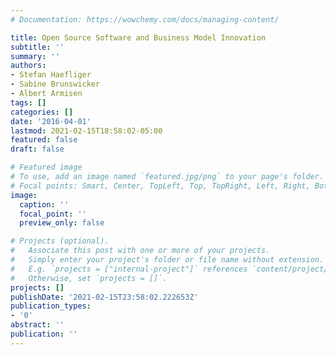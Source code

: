 ```yaml
---
# Documentation: https://wowchemy.com/docs/managing-content/

title: Open Source Software and Business Model Innovation
subtitle: ''
summary: ''
authors:
- Stefan Haefliger
- Sabine Brunswicker
- Albert Armisen
tags: []
categories: []
date: '2016-04-01'
lastmod: 2021-02-15T18:58:02-05:00
featured: false
draft: false

# Featured image
# To use, add an image named `featured.jpg/png` to your page's folder.
# Focal points: Smart, Center, TopLeft, Top, TopRight, Left, Right, BottomLeft, Bottom, BottomRight.
image:
  caption: ''
  focal_point: ''
  preview_only: false

# Projects (optional).
#   Associate this post with one or more of your projects.
#   Simply enter your project's folder or file name without extension.
#   E.g. `projects = ["internal-project"]` references `content/project/deep-learning/index.md`.
#   Otherwise, set `projects = []`.
projects: []
publishDate: '2021-02-15T23:58:02.222653Z'
publication_types:
- '0'
abstract: ''
publication: ''
---
```

